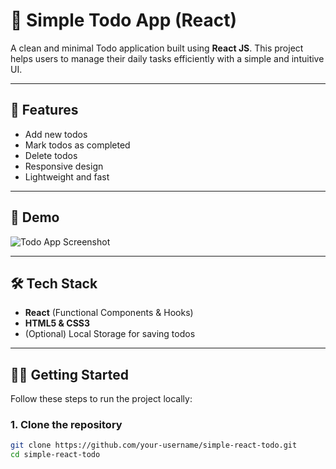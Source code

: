 # 📝 Simple Todo App (React)

A clean and minimal Todo application built using **React JS**. This project helps users to manage their daily tasks efficiently with a simple and intuitive UI.

---

## 🚀 Features

- Add new todos
- Mark todos as completed
- Delete todos
- Responsive design
- Lightweight and fast

---

## 📸 Demo

![Todo App Screenshot](./screenshot.png) <!-- Replace with your actual screenshot if available -->

---

## 🛠️ Tech Stack

- **React** (Functional Components & Hooks)
- **HTML5 & CSS3**
- (Optional) Local Storage for saving todos

---

## 🧑‍💻 Getting Started

Follow these steps to run the project locally:

### 1. Clone the repository

```bash
git clone https://github.com/your-username/simple-react-todo.git
cd simple-react-todo

